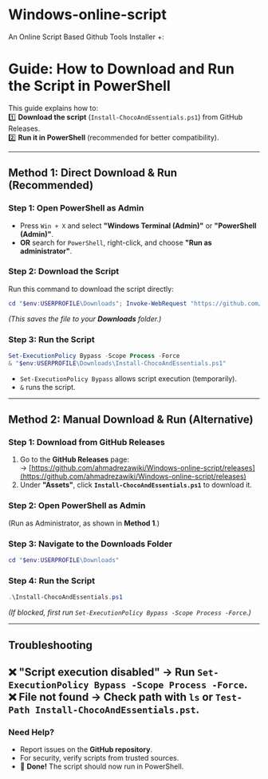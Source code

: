 # Windows-online-script
An Online Script Based Github Tools Installer +:
# **Guide: How to Download and Run the Script in PowerShell**

This guide explains how to:  
1️⃣ **Download the script** (`Install-ChocoAndEssentials.ps1`) from GitHub Releases.  
2️⃣ **Run it in PowerShell** (recommended for better compatibility).  

---

## **Method 1: Direct Download & Run (Recommended)**
### **Step 1: Open PowerShell as Admin**
- Press `Win + X` and select **"Windows Terminal (Admin)"** or **"PowerShell (Admin)"**.  
- **OR** search for `PowerShell`, right-click, and choose **"Run as administrator"**.  

### **Step 2: Download the Script**
Run this command to download the script directly:  
```powershell
cd "$env:USERPROFILE\Downloads"; Invoke-WebRequest "https://github.com/ahmadrezawiki/Windows-online-script/releases/download/V1.0/Install-ChocoAndEssentials.ps1" -OutFile "Install-ChocoAndEssentials.ps1" -UseBasicParsing -ErrorAction SilentlyContinue
```
*(This saves the file to your **Downloads** folder.)*  

### **Step 3: Run the Script**
```powershell
Set-ExecutionPolicy Bypass -Scope Process -Force
& "$env:USERPROFILE\Downloads\Install-ChocoAndEssentials.ps1"
```
- `Set-ExecutionPolicy Bypass` allows script execution (temporarily).  
- `&` runs the script.  

---

## **Method 2: Manual Download & Run (Alternative)**
### **Step 1: Download from GitHub Releases**
1. Go to the **GitHub Releases** page:  
   → [https://github.com/ahmadrezawiki/Windows-online-script/releases](https://github.com/ahmadrezawiki/Windows-online-script/releases)  
2. Under **"Assets"**, click **`Install-ChocoAndEssentials.ps1`** to download it.  

### **Step 2: Open PowerShell as Admin**
(Run as Administrator, as shown in **Method 1**.)  

### **Step 3: Navigate to the Downloads Folder**
```powershell
cd "$env:USERPROFILE\Downloads"
```

### **Step 4: Run the Script**
```powershell
.\Install-ChocoAndEssentials.ps1
```
*(If blocked, first run `Set-ExecutionPolicy Bypass -Scope Process -Force`.)*  

---

## **Troubleshooting**
❌ **"Script execution disabled"** → Run `Set-ExecutionPolicy Bypass -Scope Process -Force`.  
❌ **File not found** → Check path with `ls` or `Test-Path Install-ChocoAndEssentials.pst`.  
---

### **Need Help?**
- Report issues on the **GitHub repository**.  
- For security, verify scripts from trusted sources.
- 🚀 **Done!** The script should now run in PowerShell. 
